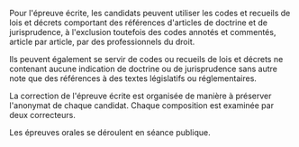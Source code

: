 Pour l'épreuve écrite, les candidats peuvent utiliser les codes et recueils de lois et décrets comportant des références d'articles de doctrine et de jurisprudence, à l'exclusion toutefois des codes annotés et commentés, article par article, par des professionnels du droit.

Ils peuvent également se servir de codes ou recueils de lois et décrets ne contenant aucune indication de doctrine ou de jurisprudence sans autre note que des références à des textes législatifs ou réglementaires.

La correction de l'épreuve écrite est organisée de manière à préserver l'anonymat de chaque candidat. Chaque composition est examinée par deux correcteurs.

Les épreuves orales se déroulent en séance publique.
